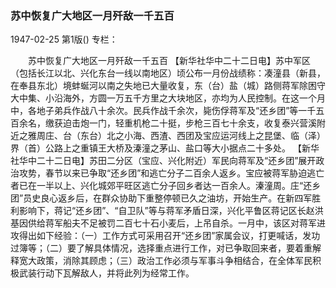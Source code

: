 ### 苏中恢复广大地区一月歼敌一千五百

1947-02-25
第1版()
专栏：

　　苏中恢复广大地区一月歼敌一千五百
    【新华社华中二十二日电】苏中军区（包括长江以北、兴化东台一线以南地区）顷公布一月份战绩称：凑潼县（新县，在奉县东北）境蚌蜒河以南之失地已大量收复，东（台）盐（城）路侧蒋军除困守大中集、小沿海外，方圆一万五千方里之大块地区，亦均为人民控制。在这一个月中，各地子弟兵作战八十余次。民兵作战千余次，毙伤俘蒋军及“还乡团”等一千五百余名，缴获迫击炮一门，轻重机枪二十挺，步枪三百七十余支，收复泰兴营溪附近之雅周庄、台（东台）北之小海、西渣、西团及宝应运河线上之昆堡、临（泽）界（首）公路上之重镇王大桥及溱潼之茅山、盐口等大小据点二十多处。
    【新华社华中二十二日电】苏田二分区（宝应、兴化附近）军民向蒋军及“还乡团”展开政治攻势，春节以来已争取“还乡团”和逃亡分子二百余人返乡。宝应被蒋军胁迫逃亡者已在一半以上、兴化城郊平旺区逃亡分子回乡者达一百余人。溱潼周。庄“还乡团”员史良心返乡后，在群众协助下重整停顿已久之油坊，开始生产。在新四军胜利影响下，蒋记“还乡团”、“自卫队”等与蒋军矛盾日深，兴化平鲁区蒋记区长赵洪基因供给蒋军船夫不足被罚二百七十石小麦后，上吊自杀。一月中，该区对蒋军进攻得出如下经验：（一）工作方式可采用召开“还乡团”家属会议，打更喊话，发功过簿等；（二）要了解具体情况，选择重点进行工作，对已争取回来者，要着重解释宽大政策，消除其顾虑；（三）政治工作必须与军事斗争相结合，在全体军民积极武装行动下瓦解敌人，并将此列为经常工作。
